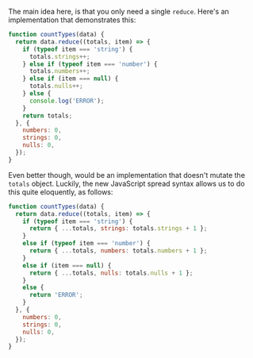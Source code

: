 The main idea here, is that you only need a single `reduce`. Here's an implementation that demonstrates this:

```js
function countTypes(data) {
  return data.reduce((totals, item) => {
    if (typeof item === 'string') {
      totals.strings++;
    } else if (typeof item === 'number') {
      totals.numbers++;
    } else if (item === null) {
      totals.nulls++;
    } else {
      console.log('ERROR');
    }
    return totals;
  }, {
    numbers: 0,
    strings: 0,
    nulls: 0,
  });
}
```

Even better though, would be an implementation that doesn't mutate the `totals` object. Luckily, the new JavaScript spread syntax allows us to do this quite eloquently, as follows:

```js
function countTypes(data) {
  return data.reduce((totals, item) => {
    if (typeof item === 'string') {
      return { ...totals, strings: totals.strings + 1 };
    }
    else if (typeof item === 'number') {
      return { ...totals, numbers: totals.numbers + 1 };
    }
    else if (item === null) {
      return { ...totals, nulls: totals.nulls + 1 };
    }
    else {
      return 'ERROR';
    }
  }, {
    numbers: 0,
    strings: 0,
    nulls: 0,
  });
}
```
